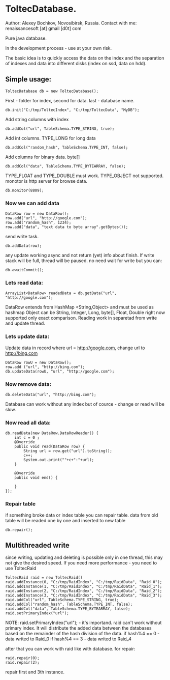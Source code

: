 # ToltecDatabase. 
Author: Alexey Bochkov, Novosibirsk, Russia. Contact with me: renaissancesoft [at] gmail [d0t] com

Pure java database.

In the development process - use at your own risk.

The basic idea is to quickly access the data on the index and the separation of indexes and data into different disks (index on ssd, data on hdd).

## Simple usage:

```
ToltecDatabase db = new ToltecDatabase();
```
First - folder for index, second for data. last - database name.
```
db.init("C:/tmp/ToltecIndex", "C:/tmp/ToltecData", "MyDB");
```
Add string columns with index
```
db.addCol("url", TableSchema.TYPE_STRING, true);		
```

Add int columns. TYPE_LONG for long data
```
db.addCol("random_hash", TableSchema.TYPE_INT, false);		
```

Add columns for binary data. byte[]
```
db.addCol("data", TableSchema.TYPE_BYTEARRAY, false);
```

TYPE_FLOAT and TYPE_DOUBLE must work. TYPE_OBJECT not supported.
monotor is http server for browse data.
```
db.monitor(8809);
```

### Now we can add data
```
DataRow row = new DataRow();
row.add("url", "http://google.com");
row.add("random_hash", 1234);
row.add("data", "text data to byte array".getBytes());
```

send write task.
```
db.addData(row);
```

any update working async and not return (yet) info about finish. If write stack will be full, thread will be paused.
no need wait for write but you can:
```
db.awaitCommit();
```

### Lets read data:
```
ArrayList<DataRow> readedData = db.getData("url", "http://google.com");
```
DataRow entends from HashMap <String,Object> and must be used as hashmap
Object can be String, Integer, Long, byte[], Float, Double
right now supported only exact comparison. 
Reading work in separetad from write and update thread. 

### Lets update data:
Update data in record where url = http://google.com, change url to http://bing.com
```
DataRow rowU = new DataRow();
row.add ("url", "http://bing.com");
db.updateData(rowU, "url", "http://google.com");
```

### Now remove data:
```
db.deleteData("url", "http://bing.com");
```
Database can work without any index but of cource - change or read will be slow.

### Now read all data:
```
db.readData(new DataRow.DataRowReader() {
    int c = 0 ; 
    @Override
    public void read(DataRow row) {				
        String url = row.get("url").toString();
        c++;
        System.out.print(""+c+":"+url);
    }

    @Override
    public void end() {

    }
});
```

### Repair table
if something broke data or index table you can repair table. data from old table will be readed one by one and inserted to new table
```
db.repair();
```

## Multithreaded write
since writing, updating and deleting is possible only in one thread, this may not give the desired speed. If you need more performance - you need to use ToltecRaid
```
ToltecRaid raid = new ToltecRaid()
raid.addInstance(0, "C:/tmp/RaidIndex", "C:/tmp/RaidData", "Raid_0");
raid.addInstance(1, "C:/tmp/RaidIndex", "C:/tmp/RaidData", "Raid_1");
raid.addInstance(2, "C:/tmp/RaidIndex", "C:/tmp/RaidData", "Raid_2");
raid.addInstance(3, "C:/tmp/RaidIndex", "C:/tmp/RaidData", "Raid_3");
raid.addCol("url", TableSchema.TYPE_STRING, true);
raid.addCol("random_hash", TableSchema.TYPE_INT, false);
raid.addCol("data", TableSchema.TYPE_BYTEARRAY, false);
raid.setPrimaryIndex("url");
```

NOTE: raid.setPrimaryIndex("url"); - it's importand. raid can't work without primary index. 
It will distribute the added data between the databases based on the remainder of the hash division of the data.
if hash%4 == 0 - data writed to Raid_0
if hash%4 == 3 - data writed to Raid_4

after that you can work with raid like with database.
for repair:
```
raid.repair(0);
raid.repair(2);
```

repair first and 3th instance.





